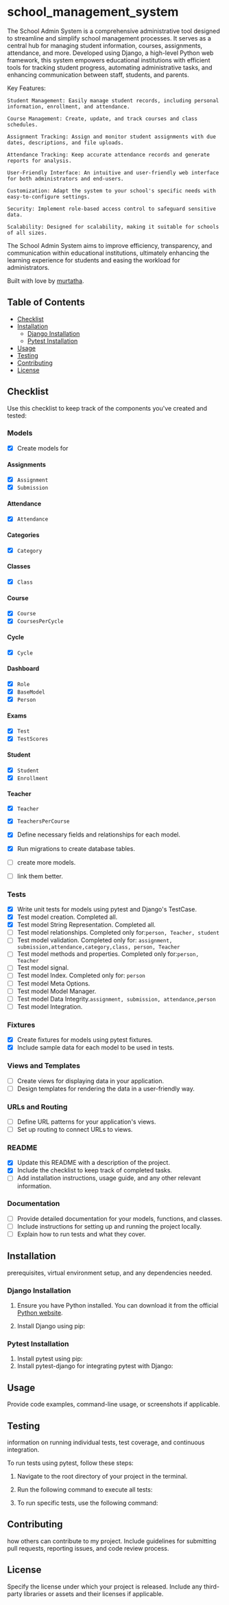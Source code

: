 # school_management_system

The School Admin System is a comprehensive administrative tool designed to streamline and simplify school management processes. It serves as a central hub for managing student information, courses, assignments, attendance, and more. Developed using Django, a high-level Python web framework, this system empowers educational institutions with efficient tools for tracking student progress, automating administrative tasks, and enhancing communication between staff, students, and parents.

Key Features:

    Student Management: Easily manage student records, including personal information, enrollment, and attendance.

    Course Management: Create, update, and track courses and class schedules.

    Assignment Tracking: Assign and monitor student assignments with due dates, descriptions, and file uploads.

    Attendance Tracking: Keep accurate attendance records and generate reports for analysis.

    User-Friendly Interface: An intuitive and user-friendly web interface for both administrators and end-users.

    Customization: Adapt the system to your school's specific needs with easy-to-configure settings.

    Security: Implement role-based access control to safeguard sensitive data.

    Scalability: Designed for scalability, making it suitable for schools of all sizes.

The School Admin System aims to improve efficiency, transparency, and communication within educational institutions, ultimately enhancing the learning experience for students and easing the workload for administrators.

Built with love by [murtatha](https://www.github.com/shakori999/).

## Table of Contents

- [Checklist](#checklist)
- [Installation](#installation)
  - [Django Installation](#django-installation)
  - [Pytest Installation](#pytest-installation)
- [Usage](#usage)
- [Testing](#testing)
- [Contributing](#contributing)
- [License](#license)

## Checklist

Use this checklist to keep track of the components you've created and tested:

### Models

- [x] Create models for

#### Assignments
- [x] `Assignment`
- [x] `Submission`

#### Attendance
- [x] `Attendance`

#### Categories
- [x] `Category`

#### Classes
- [x] `Class`

#### Course
- [x] `Course`
- [x] `CoursesPerCycle`

#### Cycle
- [x] `Cycle`

#### Dashboard
- [x] `Role`
- [x] `BaseModel`
- [x] `Person`

#### Exams
- [x] `Test`
- [x] `TestScores`

#### Student
- [x] `Student`
- [x] `Enrollment`

#### Teacher
- [x] `Teacher`
- [x] `TeachersPerCourse`

- [x] Define necessary fields and relationships for each model.
- [x] Run migrations to create database tables.
- [ ] create more models.
- [ ] link them better.

### Tests

- [x] Write unit tests for models using pytest and Django's TestCase.
- [x] Test model creation. Completed all. 
- [x] Test model String Representation. Completed all.
- [ ] Test model relationships. Completed only for:`person, Teacher, student` 
- [ ] Test model validation. Completed only for: `assignment, submission,attendance,category,class, person, Teacher` 
- [ ] Test model methods and properties. Completed only for:`person, Teacher` 
- [ ] Test model signal.
- [ ] Test model Index. Completed only for: `person`
- [ ] Test model Meta Options.
- [ ] Test model Model Manager.
- [ ] Test model Data Integrity.`assignment, submission, attendance,person`
- [ ] Test model Integration.

### Fixtures

- [x] Create fixtures for models using pytest fixtures.
- [x] Include sample data for each model to be used in tests.

### Views and Templates 

- [ ] Create views for displaying data in your application.
- [ ] Design templates for rendering the data in a user-friendly way.

### URLs and Routing 

- [ ] Define URL patterns for your application's views.
- [ ] Set up routing to connect URLs to views.

### README

- [x] Update this README with a description of the project.
- [x] Include the checklist to keep track of completed tasks.
- [ ] Add installation instructions, usage guide, and any other relevant information.

### Documentation

- [ ] Provide detailed documentation for your models, functions, and classes.
- [ ] Include instructions for setting up and running the project locally.
- [ ] Explain how to run tests and what they cover.

## Installation

prerequisites, virtual environment setup, and any dependencies needed.

### Django Installation

1. Ensure you have Python installed. You can download it from the official [Python website](https://www.python.org/downloads/).

2. Install Django using pip:


### Pytest Installation

1. Install pytest using pip:
2. Install pytest-django for integrating pytest with Django:

## Usage

Provide code examples, command-line usage, or screenshots if applicable.

## Testing
information on running individual tests, test coverage, and continuous integration.

To run tests using pytest, follow these steps:

1. Navigate to the root directory of your project in the terminal.

2. Run the following command to execute all tests:

3. To run specific tests, use the following command:

## Contributing

how others can contribute to my project. Include guidelines for submitting pull requests, reporting issues, and code review process.

## License

Specify the license under which your project is released. Include any third-party libraries or assets and their licenses if applicable.

